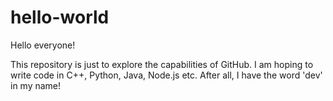 # hello-world

Hello everyone!

This repository is just to explore the capabilities of GitHub.
I am hoping to write code in C++, Python, Java, Node.js etc. After all, I have the word 'dev' in my name!
